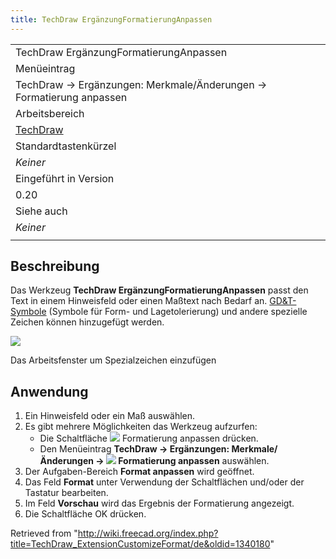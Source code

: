 ```yaml
---
title: TechDraw ErgänzungFormatierungAnpassen
---
```


|                                                                     |
| ------------------------------------------------------------------- |
| TechDraw ErgänzungFormatierungAnpassen                              |
| Menüeintrag                                                         |
| TechDraw → Ergänzungen: Merkmale/Änderungen → Formatierung anpassen |
| Arbeitsbereich                                                      |
| [TechDraw](/TechDraw_Workbench/de "TechDraw Workbench/de")          |
| Standardtastenkürzel                                                |
| _Keiner_                                                            |
| Eingeführt in Version                                               |
| 0.20                                                                |
| Siehe auch                                                          |
| _Keiner_                                                            |
|                                                                     |

## Beschreibung

Das Werkzeug **TechDraw ErgänzungFormatierungAnpassen** passt den Text in einem Hinweisfeld oder einen Maßtext nach Bedarf an. [GD&T-Symbole](/TechDraw_Geometric_dimensioning_and_tolerancing/de "TechDraw Geometric dimensioning and tolerancing/de") (Symbole für Form- und Lagetolerierung) und andere spezielle Zeichen können hinzugefügt werden.

![](/images/TechDraw_ExtensionCustomizeFormatExample.png)

Das Arbeitsfenster um Spezialzeichen einzufügen

## Anwendung

1. Ein Hinweisfeld oder ein Maß auswählen.
2. Es gibt mehrere Möglichkeiten das Werkzeug aufzurfen:
   - Die Schaltfläche ![](/images/TechDraw_ExtensionCustomizeFormat.svg) Formatierung anpassen drücken.
   - Den Menüeintrag **TechDraw → Ergänzungen: Merkmale/Änderungen → ![](/images/TechDraw_ExtensionCustomizeFormat.svg) Formatierung anpassen** auswählen.
3. Der Aufgaben-Bereich **Format anpassen** wird geöffnet.
4. Das Feld **Format** unter Verwendung der Schaltflächen und/oder der Tastatur bearbeiten.
5. Im Feld **Vorschau** wird das Ergebnis der Formatierung angezeigt.
6. Die Schaltfläche OK drücken.

Retrieved from "<http://wiki.freecad.org/index.php?title=TechDraw_ExtensionCustomizeFormat/de&oldid=1340180>"
